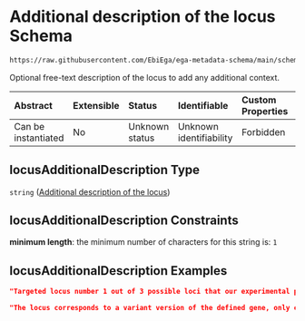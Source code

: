 # Additional description of the locus Schema

```txt
https://raw.githubusercontent.com/EbiEga/ega-metadata-schema/main/schemas/EGA.common-definitions.json#/definitions/locusIdentifier/properties/lociDescriptor/items/properties/locusAdditionalDescription
```

Optional free-text description of the locus to add any additional context.

| Abstract            | Extensible | Status         | Identifiable            | Custom Properties | Additional Properties | Access Restrictions | Defined In                                                                                           |
| :------------------ | :--------- | :------------- | :---------------------- | :---------------- | :-------------------- | :------------------ | :--------------------------------------------------------------------------------------------------- |
| Can be instantiated | No         | Unknown status | Unknown identifiability | Forbidden         | Allowed               | none                | [EGA.common-definitions.json\*](../../../schemas/EGA.common-definitions.json "open original schema") |

## locusAdditionalDescription Type

`string` ([Additional description of the locus](ega-12-definitions-locus-identifier-properties-loci-context-array-locus-context-item-properties-additional-description-of-the-locus.md))

## locusAdditionalDescription Constraints

**minimum length**: the minimum number of characters for this string is: `1`

## locusAdditionalDescription Examples

```json
"Targeted locus number 1 out of 3 possible loci that our experimental procedure aimed at."
```

```json
"The locus corresponds to a variant version of the defined gene, only existing in patients with X disease."
```
